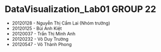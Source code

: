 # DataVisualization_Lab01 GROUP 22
- 20120128 - Nguyễn Thị Cẩm Lai (Nhóm trưởng)
- 20120125 - Bùi Anh Kiệt
- 20120037 - Trần Thị Minh Anh
- 20120232 - Võ Duy Trường
- 20120547 - Võ Thành Phong
